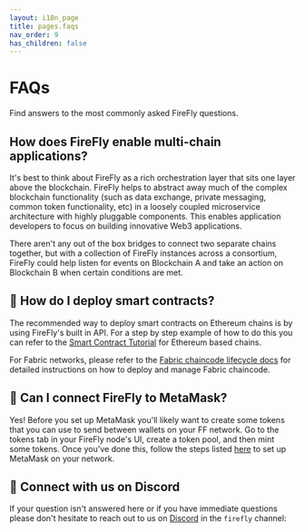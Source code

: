 ```yaml
---
layout: i18n_page
title: pages.faqs
nav_order: 9
has_children: false
---
```


# FAQs

Find answers to the most commonly asked FireFly questions.

## How does FireFly enable multi-chain applications?

It's best to think about FireFly as a rich orchestration layer that sits one layer above the blockchain. FireFly helps to abstract away much of the complex blockchain functionality (such as data exchange, private messaging, common token functionality, etc) in a loosely coupled microservice architecture with highly pluggable components. This enables application developers to focus on building innovative Web3 applications.

There aren't any out of the box bridges to connect two separate chains together, but with a collection of FireFly instances across a consortium, FireFly could help listen for events on Blockchain A and take an action on Blockchain B when certain conditions are met.

## 📜 How do I deploy smart contracts?

The recommended way to deploy smart contracts on Ethereum chains is by using FireFly's built in API. For a step by step example of how to do this you can refer to the [Smart Contract Tutorial](../tutorials/custom_contracts/ethereum.md#contract-deployment) for Ethereum based chains.

For Fabric networks, please refer to the [Fabric chaincode lifecycle docs](https://hyperledger-fabric.readthedocs.io/en/latest/chaincode_lifecycle.html) for detailed instructions on how to deploy and manage Fabric chaincode.

## 🦊 Can I connect FireFly to MetaMask?

Yes! Before you set up MetaMask you'll likely want to create some tokens that you can use to send between wallets on your FF network. Go to the tokens tab in your FireFly node's UI, create a token pool, and then mint some tokens. Once you've done this, follow the steps listed [here](https://hyperledger.github.io/firefly/tutorials/tokens/erc721.html#use-metamask) to set up MetaMask on your network.

## 🚀 Connect with us on Discord

If your question isn't answered here or if you have immediate questions please don't hesitate to reach out to us on [Discord](https://discord.gg/hyperledger) in the `firefly` channel:
